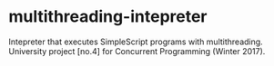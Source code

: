 # multithreading-intepreter
Intepreter that executes SimpleScript programs with multithreading. University project [no.4] for Concurrent Programming (Winter 2017).
